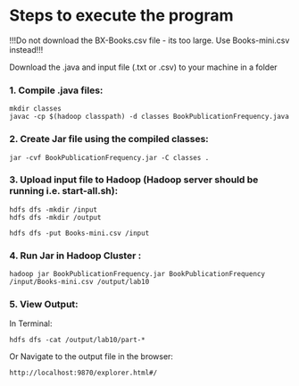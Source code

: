 
# Steps to execute the program

!!!Do not download the BX-Books.csv file - its too large. Use Books-mini.csv instead!!!

Download the .java and input file (.txt or .csv) to your machine in a folder

### 1.  Compile .java files:
```
mkdir classes
javac -cp $(hadoop classpath) -d classes BookPublicationFrequency.java
```

### 2.  Create Jar file using the compiled classes:
```
jar -cvf BookPublicationFrequency.jar -C classes .
```

### 3.  Upload input file to Hadoop (Hadoop server should be running i.e. start-all.sh):
```
hdfs dfs -mkdir /input
hdfs dfs -mkdir /output

hdfs dfs -put Books-mini.csv /input
```


### 4. Run Jar in Hadoop Cluster :

```
hadoop jar BookPublicationFrequency.jar BookPublicationFrequency /input/Books-mini.csv /output/lab10
```

### 5. View Output:
In Terminal: 
```
hdfs dfs -cat /output/lab10/part-*
```

Or Navigate to the output file in the browser:
```
http://localhost:9870/explorer.html#/
```



